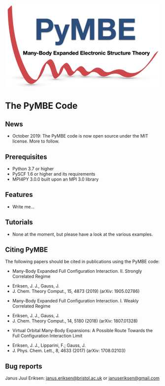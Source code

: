 
![](doc/logo/pymbe_logo.png "PyMBE")

The PyMBE Code
===============================================

News
----

* October 2019: The PyMBE code is now open source under the MIT license. More to follow.


Prerequisites
-------------

* Python 3.7 or higher
* PySCF 1.6 or higher and its requirements
* MPI4PY 3.0.0 built upon an MPI 3.0 library 


Features
--------

* Write me...


Tutorials
---------

* None at the moment, but please have a look at the various examples.


Citing PyMBE
------------

The following papers should be cited in publications using the PyMBE code:

* Many-Body Expanded Full Configuration Interaction. II. Strongly Correlated Regime
 - Eriksen, J. J., Gauss, J.
 - J. Chem. Theory Comput., 15, 4873 (2019) (arXiv: 1905.02786)

* Many-Body Expanded Full Configuration Interaction. I. Weakly Correlated Regime
 - Eriksen, J. J., Gauss, J.
 - J. Chem. Theory Comput., 14, 5180 (2018) (arXiv: 1807.01328)

* Virtual Orbital Many-Body Expansions: A Possible Route Towards the Full Configuration Interaction Limit
 - Eriksen, J. J., Lipparini, F.; Gauss, J.
 - J. Phys. Chem. Lett., 8, 4633 (2017) (arXiv: 1708.02103)

Bug reports
-----------

Janus Juul Eriksen: <janus.eriksen@bristol.ac.uk> or <januseriksen@gmail.com>

